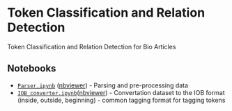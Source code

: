 # Token Classification and Relation Detection
Token Classification and Relation Detection for Bio Articles

## Notebooks
* [`Parser.ipynb`](https://github.com/Teasotea/BioNER-and-RD/blob/main/Parser.ipynb) ([nbviewer](https://github.com/Teasotea/BioNER-and-RD/blob/main/Parser.ipynb)) -  Parsing and pre-processing data
* [`IOB_converter.ipynb`](https://github.com/Teasotea/BioNER-and-RD/blob/main/IOB_converter.ipynb)([nbviewer](https://github.com/Teasotea/BioNER-and-RD/blob/main/IOB_converter.ipynb)) - Convertation dataset to the IOB format (inside, outside, beginning) - common tagging format for tagging tokens


